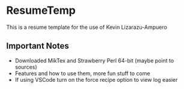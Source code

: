 # ResumeTemp

This is a resume template for the use of Kevin Lizarazu-Ampuero

## Important Notes
- Downloaded MikTex and Strawberry Perl 64-bit (maybe point to sources)
- Features and how to use them, more fun stuff to come
- If using VSCode turn on the force recipe option to view log easier
